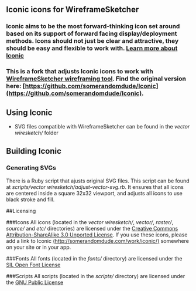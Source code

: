 ## Iconic icons for WireframeSketcher

### Iconic aims to be the most forward-thinking icon set around based on its support of forward facing display/deployment methods. Icons should not just be clear and attractive, they should be easy and flexible to work with. [Learn more about Iconic](http://somerandomdude.com/work/iconic/)

### This is a fork that adjusts Iconic icons to work with [WireframeSketcher wireframing tool](http://wireframesketcher.com). Find the original version here: [https://github.com/somerandomdude/Iconic](https://github.com/somerandomdude/Iconic).

## Using Iconic

* SVG files compatible with WireframeSketcher can be found in the _vector wiresketch/_ folder

## Building Iconic

### Generating SVGs

There is a Ruby script that ajusts original SVG files. This script can be found at _scripts/vector wiresketch/adjust-vector-svg.rb_. It ensures that all icons are centered inside a square 32x32 viewport, and adjusts all icons to use black stroke and fill.

##Licensing 

###Icons
All icons (located in the _vector wiresketch/_, _vector/_, _raster/_, _source/_ and _etc/_ directories) are licensed under the [Creative Commons Attribution-ShareAlike 3.0 Unported License](http://creativecommons.org/licenses/by-sa/3.0/). If you use these icons, please add a link to Iconic [(http://somerandomdude.com/work/iconic/)](http://somerandomdude.com/work/iconic/) somewhere on your site or in your app.

###Fonts
All fonts (located in the _fonts/_ directory) are licensed under the [SIL Open Font License](http://scripts.sil.org/cms/scripts/page.php?site_id=nrsi&id=OFL)

###Scripts
All scripts (located in the _scripts/_ directory) are licensed under the [GNU Public License](http://www.gnu.org/licenses/gpl.html)



